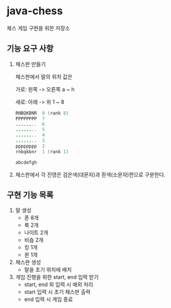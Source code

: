 # java-chess
체스 게임 구현을 위한 저장소

## 기능 요구 사항

1. 체스판 만들기

    체스판에서 말의 위치 값은

    가로:  왼쪽 -> 오른쪽 a ~ h

    세로: 아래 -> 위 1 ~ 8
    ```java
    RNBQKBNR  8 (rank 8)
    PPPPPPPP  7
    ........  6
    ........  5
    ........  4
    ........  3
    pppppppp  2
    rnbqkbnr  1 (rank 1)
    
    abcdefgh

2. 체스판에서 각 진영은 검은색(대문자)과 흰색(소문자)편으로 구분한다.

## 구현 기능 목록
1. 말 생성
    - 폰 8개
    - 룩 2개
    - 나이트 2개
    - 비숍 2개
    - 킹 1개
    - 퀸 1개
2. 체스판 생성
    - 말을 초기 위치에 배치
3. 게임 진행을 위한 start, end 입력 받기
    - start, end 외 입력 시 예외 처리
    - start 입력 시 초기 체스판 출력
    - end 입력 시 게임 종료